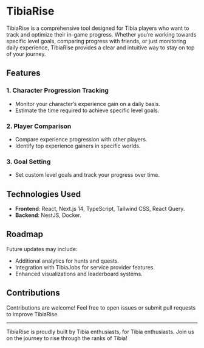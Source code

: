 # TibiaRise

TibiaRise is a comprehensive tool designed for Tibia players who want to track and optimize their in-game progress. Whether you’re working towards specific level goals, comparing progress with friends, or just monitoring daily experience, TibiaRise provides a clear and intuitive way to stay on top of your journey.

## Features

### 1. **Character Progression Tracking**
- Monitor your character’s experience gain on a daily basis.
- Estimate the time required to achieve specific level goals.

### 2. **Player Comparison**
- Compare experience progression with other players.
- Identify top experience gainers in specific worlds.

### 3. **Goal Setting**
- Set custom level goals and track your progress over time.

## Technologies Used
- **Frontend**: React, Next.js 14, TypeScript, Tailwind CSS, React Query.
- **Backend**: NestJS, Docker.


## Roadmap
Future updates may include:
- Additional analytics for hunts and quests.
- Integration with TibiaJobs for service provider features.
- Enhanced visualizations and leaderboard systems.

## Contributions
Contributions are welcome! Feel free to open issues or submit pull requests to improve TibiaRise.

---

TibiaRise is proudly built by Tibia enthusiasts, for Tibia enthusiasts. Join us on the journey to rise through the ranks of Tibia!

